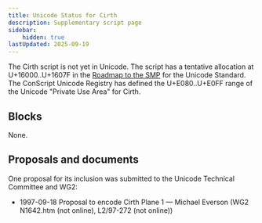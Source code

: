 ```yaml
---
title: Unicode Status for Cirth
description: Supplementary script page
sidebar:
    hidden: true
lastUpdated: 2025-09-19
---
```


The Cirth script is not yet in Unicode. The script has a tentative allocation at U+16000..U+1607F in the [Roadmap to the SMP](http://www.unicode.org/roadmaps/smp/) for the Unicode Standard. The ConScript Unicode Registry has defined the U+E080..U+E0FF range of the Unicode "Private Use Area" for Cirth.

## Blocks

None.

## Proposals and documents

One proposal for its inclusion was submitted to the Unicode Technical Committee and WG2:
- 1997-09-18 Proposal to encode Cirth Plane 1 — Michael Everson (WG2 N1642.htm (not online), L2/97-272 (not online))

